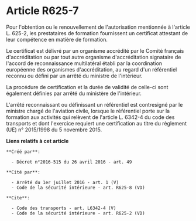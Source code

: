 # Article R625-7

Pour l'obtention ou le renouvellement de l'autorisation mentionnée à l'article L. 625-2, les prestataires de formation
fournissent un certificat attestant de leur compétence en matière de formation. 

Le certificat est délivré par un organisme accrédité par le Comité français d'accréditation ou par tout autre organisme
d'accréditation signataire de l'accord de reconnaissance multilatéral établi par la coordination européenne des organismes
d'accréditation, au regard d'un référentiel reconnu ou défini par un arrêté du ministre de l'intérieur. 

La procédure de certification et la durée de validité de celle-ci sont également définies par arrêté du ministère de
l'intérieur. 

L'arrêté reconnaissant ou définissant un référentiel est contresigné par le ministre chargé de l'aviation civile, lorsque le
référentiel porte sur la formation aux activités qui relèvent de l'article L. 6342-4 du code des transports et dont
l'exercice requiert une certification au titre du règlement (UE) n° 2015/1998 du 5 novembre 2015.

**Liens relatifs à cet article**

	**Créé par**:

	  - Décret n°2016-515 du 26 avril 2016 - art. 49

	**Cité par**:

	  - Arrêté du 1er juillet 2016 - art. 1 (V)
	  - Code de la sécurité intérieure - art. R625-8 (VD)

	**Cite**:

	  - Code des transports - art. L6342-4 (V)
	  - Code de la sécurité intérieure - art. R625-2 (VD)
